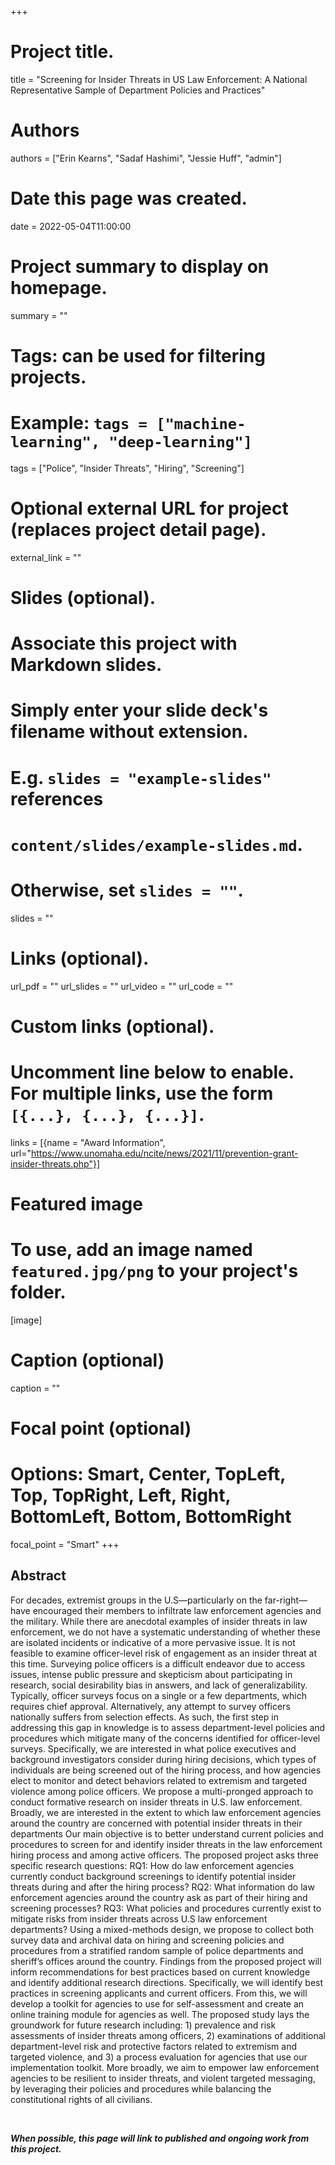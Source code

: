 +++
# Project title.
title = "Screening for Insider Threats in US Law Enforcement: A National Representative Sample of Department Policies and Practices"

# Authors
authors = ["Erin Kearns", "Sadaf Hashimi", "Jessie Huff", "admin"]

# Date this page was created.
date = 2022-05-04T11:00:00

# Project summary to display on homepage.
summary = ""

# Tags: can be used for filtering projects.
# Example: `tags = ["machine-learning", "deep-learning"]`
tags = ["Police", "Insider Threats", "Hiring", "Screening"]

# Optional external URL for project (replaces project detail page).
external_link = ""

# Slides (optional).
#   Associate this project with Markdown slides.
#   Simply enter your slide deck's filename without extension.
#   E.g. `slides = "example-slides"` references 
#   `content/slides/example-slides.md`.
#   Otherwise, set `slides = ""`.
slides = ""

# Links (optional).
url_pdf = ""
url_slides = ""
url_video = ""
url_code = ""

# Custom links (optional).
#   Uncomment line below to enable. For multiple links, use the form `[{...}, {...}, {...}]`.
links = [{name = "Award Information", url="https://www.unomaha.edu/ncite/news/2021/11/prevention-grant-insider-threats.php"}]

# Featured image
# To use, add an image named `featured.jpg/png` to your project's folder. 
[image]
  # Caption (optional)
  caption = ""
  
  # Focal point (optional)
  # Options: Smart, Center, TopLeft, Top, TopRight, Left, Right, BottomLeft, Bottom, BottomRight
  focal_point = "Smart"
+++

## Abstract

For decades, extremist groups in the U.S—particularly on the far-right—have encouraged their members to infiltrate law enforcement agencies and the military. While there are anecdotal examples of insider threats in law enforcement, we do not have a systematic understanding of whether these are isolated incidents or indicative of a more pervasive issue. It is not feasible to examine officer-level risk of engagement as an insider threat at this time. Surveying police officers is a difficult endeavor due to access issues, intense public pressure and skepticism about participating in research, social desirability bias in answers, and lack of generalizability. Typically, officer surveys focus on a single or a few departments, which requires chief approval. Alternatively, any attempt to survey officers nationally suffers from selection effects. As such, the first step in addressing this gap in knowledge is to assess department-level policies and procedures which mitigate many of the concerns identified for officer-level surveys. Specifically, we are interested in what police executives and background investigators consider during hiring decisions, which types of individuals are being screened out of the hiring process, and how agencies elect to monitor and detect behaviors related to extremism and targeted violence among police officers. We propose a multi-pronged approach to conduct formative research on insider threats in U.S. law enforcement. Broadly, we are interested in the extent to which law enforcement agencies around the country are concerned with potential insider threats in their departments Our main objective is to better understand current policies and procedures to screen for and identify insider threats in the law enforcement hiring process and among active officers. The proposed project asks three specific research questions: RQ1: How do law enforcement agencies currently conduct background screenings to identify potential insider threats during and after the hiring process? RQ2: What information do law enforcement agencies around the country ask as part of their hiring and screening processes? RQ3: What policies and procedures currently exist to mitigate risks from insider threats across U.S law enforcement departments? Using a mixed-methods design, we propose to collect both survey data and archival data on hiring and screening policies and procedures from a stratified random sample of police departments and sheriff’s offices around the country. Findings from the proposed project will inform recommendations for best practices based on current knowledge and identify additional research directions. Specifically, we will identify best practices in screening applicants and current officers. From this, we will develop a toolkit for agencies to use for self-assessment and create an online training module for agencies as well. The proposed study lays the groundwork for future research including: 1) prevalence and risk assessments of insider threats among officers, 2) examinations of additional department-level risk and protective factors related to extremism and targeted violence, and 3) a process evaluation for agencies that use our implementation toolkit. More broadly, we aim to empower law enforcement agencies to be resilient to insider threats, and violent targeted messaging, by leveraging their policies and procedures while balancing the constitutional rights of all civilians.

</br>

***When possible, this page will link to published and ongoing work from this project.***

